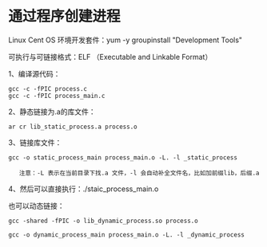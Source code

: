 
# 通过程序创建进程

Linux Cent OS 环境开发套件：yum -y groupinstall "Development Tools"

可执行与可链接格式：ELF （Executable and Linkable Format）


1、编译源代码：

    gcc -c -fPIC process.c
    gcc -c -fPIC process_main.c

2、静态链接为.a的库文件：

    ar cr lib_static_process.a process.o

3、链接库文件：
    
    gcc -o static_process_main process_main.o -L. -l _static_process
        
       注意：-L 表示在当前目录下找.a 文件，-l 会自动补全文件名，比如加前缀lib，后缀.a
                                          
4、然后可以直接执行：./staic_process_main.o



也可以动态链接：

    gcc -shared -fPIC -o lib_dynamic_process.so process.o

    gcc -o dynamic_process_main process_main.o -L. -l _dynamic_process



          
